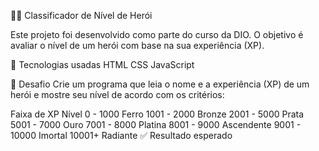 🧙‍♂️ Classificador de Nível de Herói

Este projeto foi desenvolvido como parte do curso da DIO. O objetivo é avaliar o nível de um herói com base na sua experiência (XP).

🚀 Tecnologias usadas
HTML
CSS
JavaScript

🎯 Desafio
Crie um programa que leia o nome e a experiência (XP) de um herói e mostre seu nível de acordo com os critérios:

Faixa de XP	Nível
0 - 1000	Ferro
1001 - 2000	Bronze
2001 - 5000	Prata
5001 - 7000	Ouro
7001 - 8000	Platina
8001 - 9000	Ascendente
9001 - 10000	Imortal
10001+	Radiante
✅ Resultado esperado
